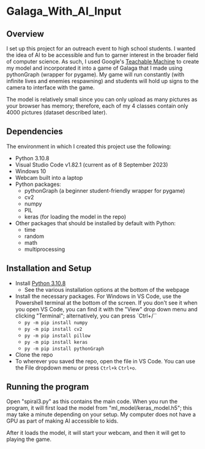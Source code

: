 # Galaga_With_AI_Input

## Overview

I set up this project for an outreach event to high school students.  I wanted the idea of AI to be accessible and fun to garner interest in the broader field of computer science.  As such, I used Google's [Teachable Machine](https://teachablemachine.withgoogle.com/train) to create my model and incorporated it into a game of Galaga that I made using pythonGraph (wrapper for pygame).  My game will run constantly (with infinite lives and enemies respawning) and students will hold up signs to the camera to interface with the game.

The model is relatively small since you can only upload as many pictures as your browser has memory; therefore, each of my 4 classes contain only 4000 pictures (dataset described later).

## Dependencies

The environment in which I created this project use the following:

- Python 3.10.8
- Visual Studio Code v1.82.1 (current as of 8 September 2023)
- Windows 10
- Webcam built into a laptop
- Python packages:
	- pythonGraph (a beginner student-friendly wrapper for pygame)
	- cv2
	- numpy
	- PIL
	- keras (for loading the model in the repo)
- Other packages that should be installed by default with Python:
	- time
	- random
	- math
	- multiprocessing

## Installation and Setup

- Install [Python 3.10.8](https://www.python.org/downloads/release/python-3108/)
	- See the various installation options at the bottom of the webpage
- Install the necessary packages.  For Windows in VS Code, use the Powershell terminal at the bottom of the screen.  If you don't see it when you open VS Code, you can find it with the "View" drop down menu and clicking "Terminal"; alternatively, you can press `Ctrl+/``
	- `py -m pip install numpy`
	- `py -m pip install cv2`
	- `py -m pip install pillow`
	- `py -m pip install keras`
	- `py -m pip install pythonGraph`
- Clone the repo
- To wherever you saved the repo, open the file in VS Code.  You can use the File dropdown menu or press `Ctrl+k` `Ctrl+o`.

## Running the program

Open "spiral3.py" as this contains the main code.  When you run the program, it will first load the model from "ml_model/keras_model.h5"; this may take a minute depending on your setup.  My computer does not have a GPU as part of making AI accessible to kids.  

After it loads the model, it will start your webcam, and then it will get to playing the game.  

